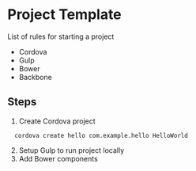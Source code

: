 # Project Template
List of rules for starting a project

- Cordova
- Gulp
- Bower
- Backbone

## Steps
1. Create Cordova project
```
  cordova create hello com.example.hello HelloWorld
```

2. Setup Gulp to run project locally
3. Add Bower components
